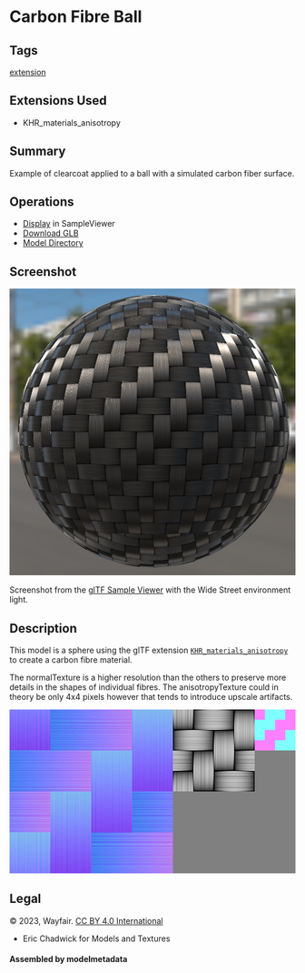 # Carbon Fibre Ball

## Tags

[extension](../../Models-extension.md)

## Extensions Used

* KHR_materials_anisotropy

## Summary

Example of clearcoat applied to a ball with a simulated carbon fiber surface.

## Operations

* [Display](https://github.khronos.org/glTF-Sample-Viewer-Release/?model=https://raw.GithubUserContent.com/KhronosGroup/glTF-Sample-Assets/main/./Models/CarbonFibre/glTF-Binary/CarbonFibre.glb) in SampleViewer
* [Download GLB](https://raw.GithubUserContent.com/KhronosGroup/glTF-Sample-Assets/main/./Models/CarbonFibre/glTF-Binary/CarbonFibre.glb)
* [Model Directory](./)

## Screenshot

![screenshot](screenshot/screenshot_large.jpg)

Screenshot from the [glTF Sample Viewer](https://github.khronos.org/glTF-Sample-Viewer-Release/) with the Wide Street environment light.

## Description

This model is a sphere using the glTF extension [`KHR_materials_anisotropy`](https://github.com/KhronosGroup/glTF/tree/master/extensions/2.0/Khronos/KHR_materials_anisotropy) to create a carbon fibre material. 

The normalTexture is a higher resolution than the others to preserve more details in the shapes of individual fibres. The anisotropyTexture could in theory be only 4x4 pixels however that tends to introduce upscale artifacts. 

![textures](screenshot/textures.jpg)


## Legal

&copy; 2023, Wayfair. [CC BY 4.0 International](https://creativecommons.org/licenses/by/4.0/legalcode)

 - Eric Chadwick for Models and Textures

#### Assembled by modelmetadata